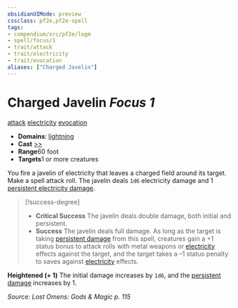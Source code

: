 ```yaml
---
obsidianUIMode: preview
cssclass: pf2e,pf2e-spell
tags:
- compendium/src/pf2e/logm
- spell/focus/1
- trait/attack
- trait/electricity
- trait/evocation
aliases: ["Charged Javelin"]
---
```

# Charged Javelin *Focus 1*   
[attack](rules/traits/attack.md "Attack Combat Trait")  [electricity](rules/traits/electricity.md "Electricity Energy & Element Trait")  [evocation](rules/traits/evocation.md "Evocation School Trait")  

- **Domains**: [lightning](compendium/setting/domains.md#Lightning)
- **Cast** [>>](rules/core-rulebook/chapter-9-playing-the-game.md#Actions "Two-Action") 
- **Range**60 foot
- **Targets**1 or more creatures

You fire a javelin of electricity that leaves a charged field around its target. Make a spell attack roll. The javelin deals `1d6` electricity damage and 1 [persistent electricity damage](rules/conditions.md#Persistent%20Damage).

> [!success-degree] 
> - **Critical Success** The javelin deals double damage, both initial and persistent.
> - **Success** The javelin deals full damage. As long as the target is taking [persistent damage](rules/conditions.md#Persistent%20Damage) from this spell, creatures gain a +1 status bonus to attack rolls with metal weapons or [electricity](rules/traits/electricity.md "Electricity Energy & Element Trait") effects against the target, and the target takes a –1 status penalty to saves against [electricity](rules/traits/electricity.md "Electricity Energy & Element Trait") effects.

**Heightened (+ 1)** The initial damage increases by `1d6`, and the [persistent damage](rules/conditions.md#Persistent%20Damage) increases by 1.

*Source: Lost Omens: Gods & Magic p. 115*